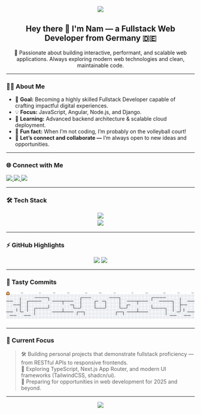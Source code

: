 <!-- HEADER -->
<div align="center">
  <img src="https://capsule-render.vercel.app/api?type=waving&color=gradient&height=250&section=header&text=Quoc%20Nam%20Tran%20👨‍💻&fontSize=45&fontAlignY=40" />
</div>

<!-- INTRO -->
<h2 align="center">Hey there 👋 I'm Nam — a Fullstack Web Developer from Germany 🇩🇪</h2>

<p align="center">
🚀 Passionate about building interactive, performant, and scalable web applications.  
Always exploring modern web technologies and clean, maintainable code.
</p>

---

### 👨‍💻 About Me

- 🎯 **Goal:** Becoming a highly skilled Fullstack Developer capable of crafting impactful digital experiences.  
- 💡 **Focus:** JavaScript, Angular, Node.js, and Django.  
- 🧠 **Learning:** Advanced backend architecture & scalable cloud deployment.  
- 🏐 **Fun fact:** When I’m not coding, I’m probably on the volleyball court!  
- 💬 **Let’s connect and collaborate —** I’m always open to new ideas and opportunities.  

---

### 🌐 Connect with Me

<div align="left">
  <a href="https://www.linkedin.com/in/tranqn/" target="_blank">
    <img src="https://img.shields.io/badge/LinkedIn-0A66C2?logo=linkedin&logoColor=white&style=for-the-badge" height="28" />
  </a>
  <a href="mailto:tran.qn@protonmail.com">
    <img src="https://img.shields.io/badge/Email-D14836?logo=gmail&logoColor=white&style=for-the-badge" height="28" />
  </a>
  <a href="https://YOUR-PORTFOLIO-URL.com" target="_blank">
    <img src="https://img.shields.io/badge/Portfolio-000000?logo=vercel&logoColor=white&style=for-the-badge" height="28" />
  </a>
</div>

---

### 🛠 Tech Stack

<div align="center">
  <!-- Core -->
  <img src="https://skillicons.dev/icons?i=html,css,js,ts,nodejs,python,django" />
  <br />
  <!-- Tools -->
  <img src="https://skillicons.dev/icons?i=git,github,linux,vscode,figma,docker,postgresql,mongodb" />
</div>

---

### ⚡ GitHub Highlights

<div align="center">
  <img src="https://github-readme-stats.vercel.app/api?username=tranqn&show_icons=true&theme=radical&hide_border=true&count_private=true" height="160" />
  <img src="https://github-readme-streak-stats.herokuapp.com/?user=tranqn&theme=radical&hide_border=true" height="160" />
</div>

---

### 🍣 Tasty Commits

<picture>
  <source media="(prefers-color-scheme: dark)" srcset="https://raw.githubusercontent.com/tranqn/tranqn/output/pacman-contribution-graph-dark.svg">
  <source media="(prefers-color-scheme: light)" srcset="https://raw.githubusercontent.com/tranqn/tranqn/output/pacman-contribution-graph.svg">
  <img alt="pacman contribution graph" src="https://raw.githubusercontent.com/tranqn/tranqn/output/pacman-contribution-graph.svg">
</picture>

---

### 🧭 Current Focus

> 🛠 Building personal projects that demonstrate fullstack proficiency — from RESTful APIs to responsive frontends.  
> 🌱 Exploring TypeScript, Next.js App Router, and modern UI frameworks (TailwindCSS, shadcn/ui).  
> 💼 Preparing for opportunities in web development for 2025 and beyond.

---

<div align="center">
  <img src="https://capsule-render.vercel.app/api?type=waving&color=gradient&height=120&section=footer" />
</div>
